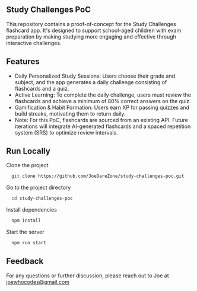 
## Study Challenges PoC

This repository contains a proof-of-concept for the Study Challenges flashcard app. It's designed to support school-aged children with exam preparation by making studying more engaging and effective through interactive challenges.


## Features

- Daily Personalized Study Sessions:
Users choose their grade and subject, and the app generates a daily challenge consisting of flashcards and a quiz.
- Active Learning:
To complete the daily challenge, users must review the flashcards and achieve a minimum of 80% correct answers on the quiz.
- Gamification & Habit Formation:
Users earn XP for passing quizzes and build streaks, motivating them to return daily.
- Note: For this PoC, flashcards are sourced from an existing API. Future iterations will integrate AI-generated flashcards and a spaced repetition system (SRS) to optimize review intervals.


## Run Locally

Clone the project

```bash
  git clone https://github.com/JoeDareZone/study-challenges-poc.git
```

Go to the project directory

```bash
  cd study-challenges-poc
```

Install dependencies

```bash
  npm install
```

Start the server

```bash
  npm run start
```


## Feedback

For any questions or further discussion, please reach out to Joe at joewhocodes@gmail.com



